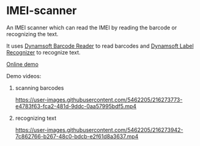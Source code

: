 # IMEI-scanner

An IMEI scanner which can read the IMEI by reading the barcode or recognizing the text.

It uses [Dynamsoft Barcode Reader](https://www.dynamsoft.com/barcode-reader/overview/) to read barcodes and [Dynamsoft Label Recognizer](https://www.dynamsoft.com/label-recognition/overview/) to recognize text.

[Online demo](https://tony-xlh.github.io/IMEI-scanner/)

Demo videos:

1. scanning barcodes

   <https://user-images.githubusercontent.com/5462205/216273773-e4783f63-fca2-481d-9ddc-0aa57995bdf5.mp4>

2. recognizing text


   <https://user-images.githubusercontent.com/5462205/216273942-7c862766-b267-48c0-bdcb-e2f61d8a3637.mp4>
